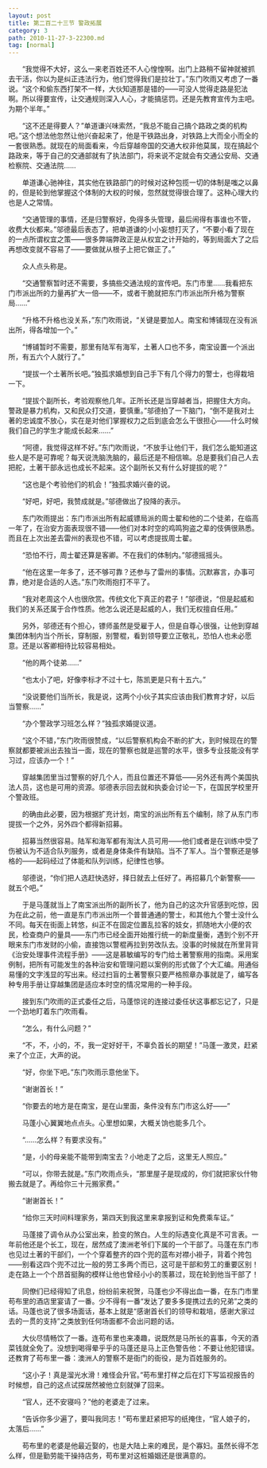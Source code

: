 ```yaml
---
layout: post
title: 第二百二十三节 警政拓展
category: 3
path: 2010-11-27-3-22300.md
tag: [normal]
---
```


　　“我觉得不大好，这么一来老百姓还不人心惶惶啊。出门上路稍不留神就被抓去干活，你以为是纠正违法行为，他们觉得我们是拉壮丁。”东门吹雨又考虑了一番说。“这个和偷东西打架不一样，大伙知道那是错的——可没人觉得走路是犯法啊。所以得要宣传，让交通规则深入人心，才能搞惩罚。还是先教育宣传为主吧。为期个半年。”

　　“这不还是得要人？”单道谦兴味索然，“我总不能自己搞个路政之类的机构吧。”这个想法他忽然让他兴奋起来了，他是干铁路出身，对铁路上大而全小而全的一套很熟悉。就现在的局面看来，今后穿越帝国的交通大权非他莫属，现在搞起个路政来，等于自己的交通部就有了执法部门，将来说不定就会有交通公安局、交通检察院、交通法院……

　　单道谦心驰神往，其实他在铁路部门的时候对这种包揽一切的体制是嗤之以鼻的，但是轮到他掌握这个体制的大权的时候，忽然就觉得很合理了。这种心理大约也是人之常情。

　　“交通管理的事情，还是归警察好，免得多头管理，最后闹得有事谁也不管，收费大伙都来。”邬德最后表态了，把单道谦的小小妄想打灭了，“不要小看了现在的一点所谓权宜之策——很多弊端弊政正是从权宜之计开始的，等到局面大了之后再想改变就不容易了——要做就从根子上把它做正了。”

　　众人点头称是。

　　“交通警察暂时还不需要，多搞些交通法规的宣传吧。东门市里……我看把东门市派出所的力量再扩大一倍——不，或者干脆就把东门市派出所升格为警察局……”

　　“升格不升格也没关系，”东门吹雨说，“关键是要加人。南宝和博铺现在没有派出所，得各增加一个。”

　　“博铺暂时不需要，那里有陆军有海军，土著人口也不多，南宝设置一个派出所，有五六个人就行了。”

　　“提拔一个土著所长吧。”独孤求婚想到自己手下有几个得力的警士，也得栽培一下。

　　“提拔个副所长，考验观察他几年。正所长还是当穿越者当，把握住大方向。警政是暴力机构，又和民众打交道，要慎重。”邬德拍了一下脑门，“倒不是我对土著的忠诚度不放心，实在是对他们掌握权力之后到底会怎么干很担心——什么时候我们自己的学生才能成长起来……”

　　“阿德，我觉得这样不好。”东门吹雨说，“不放手让他们干，我们怎么能知道这些人是不是可靠呢？每天说洗脑洗脑的，最后还是不相信嘛。总是要我们自己人去把舵，土著干部永远也成长不起来。这个副所长又有什么好提拔的呢？”

　　“这也是个考验他们的机会！”独孤求婚兴奋的说。

　　“好吧，好吧，我赞成就是。”邬德做出了投降的表示。

　　东门吹雨提出：东门市派出所有起威镖局派的周士翟和他的二个徒弟，在临高一年了，在治安方面表现很不错——他们对本时空的鸡鸣狗盗之辈的伎俩很熟悉。而且在上次出差去雷州的表现也不错，可以考虑提拔周士翟。

　　“恐怕不行，周士翟还算是客卿。不在我们的体制内。”邬德摇摇头。

　　“他在这里一年多了，还不够可靠？还参与了雷州的事情。沉默寡言，办事可靠，绝对是合适的人选。”东门吹雨抱打不平了。

　　“我对老周这个人也很欣赏。传统文化下真正的君子！”邬德说，“但是起威和我们的关系还属于合作性质。他怎么说还是起威的人，我们无权擅自任用。”

　　另外，邬德还有个担心，镖师虽然是受雇于人，但是自尊心很强，让他到穿越集团体制内当个所长，穿制服，别警棍，看到领导要立正敬礼，恐怕人也未必愿意。还是以客卿相待比较容易相处。

　　“他的两个徒弟……”

　　“也太小了吧，好像李标才不过十七，陈凯更是只有十五六。”

　　“没说要他们当所长，我是说，这两个小伙子其实应该由我们教育才好，以后当警察……”

　　“办个警政学习班怎么样？”独孤求婚提议道。

　　“这个不错，”东门吹雨很赞成，“以后警察机构会不断的扩大，到时候现在的警察就都要被派出去独当一面，现在的警察也就是巡警的水平，很多专业技能没有学习过，应该办一个！”

　　穿越集团里当过警察的好几个人，而且位置还不算低——另外还有两个美国执法人员，这也是可用的资源。邬德表示回去就和执委会讨论一下，在国民学校里开个警政班。

　　的确由此必要，因为根据扩充计划，南宝的派出所有五个编制，除了从东门市提拔一个之外，另外四个都得新招募。

　　招募当然很容易。陆军和海军都有淘汰人员可用——他们或者是在训练中受了伤被认为不适合队列服务，或者是身体条件有缺陷。当不了军人。当个警察还是够格的——起码经过了体能和队列训练，纪律性也够。

　　邬德说，“你们把人选赶快选好，择日就去上任好了。再招募几个新警察——就五个吧。”

　　于是马蓬就当上了南宝派出所的副所长了，他为自己的这次升官感到吃惊，因为在此之前，他一直是东门市派出所一个普普通通的警士，和其他九个警士没什么不同。每天在街面上转悠，纠正不在固定位置乱拉客的妓女，抓随地大小便的农民，检查商户的量具——东门市已经全面开始推行统一的新度量衡，遇到个别不开眼来东门市发财的小偷，直接饱以警棍再拉到劳改队去。没事的时候就在所里背背《治安处理事件流程手册》——这是慕敏编写的专门给土著警察用的指南。采用案例制，把所有可能发生的各种治安和管理问题以案例的形式做了个大汇编。用通俗易懂的文字浅显的写出来。经过扫盲的土著警察只要严格照章办事就是了，编写各种专用手册让穿越集团是适应本时空的情况常用的一种手段。

　　接到东门吹雨的正式委任之后，马蓬惊诧的连接过委任状这事都忘记了，只是一个劲地盯着东门吹雨看。

　　“怎么，有什么问题？”

　　“不，不，小的，不，我一定好好干，不辜负首长的期望！”马蓬一激灵，赶紧来了个立正，大声的说。

　　“好，你坐下吧。”东门吹雨示意他坐下。

　　“谢谢首长！”

　　“你要去的地方是在南宝，是在山里面，条件没有东门市这么好——”

　　马蓬小心翼翼地点点头。心里想如果，大概关饷也能多几个。

　　“……怎么样？有要求没有。”

　　“是，小的母亲能不能带到南宝去？小地走了之后，这里无人照应。”

　　“可以，你带去就是。”东门吹雨点头，“那里屋子是现成的，你们就把家伙什物搬去就是了。再给你三十元搬家费。”

　　“谢谢首长！”

　　“给你三天时间料理家务，第四天到我这里来拿报到证和免费乘车证。”

　　马蓬接了调令从办公室出来，脸变的煞白。人生的际遇变化真是不可言表。一年前他还是个长工，现在，居然成了澳洲老爷们下属的一个干部了。马蓬在东门市也见过土著的干部们，一个个穿着整齐的四个兜的蓝布对襟小褂子，背着个挎包——别看这四个兜不过比一般的劳工多两个而已，这可是干部和劳工的重要区别！走在路上一个个昂首挺胸的模样让他也曾经小小的羡慕过，现在轮到他当干部了！

　　同僚们已经得知了讯息，纷纷前来祝贺，马蓬也少不得出血一番，在东门市里苟布里的酒店里宴请了一番。少不得有一番“发达了要多多提携过去的兄弟”之类的话。马蓬也说了很多场面话，基本上就是“感谢首长们的领导和栽培，感谢大家过去的一贯的支持”之类放到任何场面都不会出问题的话。

　　大伙尽情畅饮了一番。连苟布里也来凑趣，说既然是马所长的喜事，今天的酒菜钱就全免了。没想到喝得晕乎乎的马蓬还是马上正色警告他：不要让他犯错误。还教育了苟布里一番：澳洲人的警察不是衙门的衙役，是为百姓服务的。

　　“这小子！真是溜光水滑！难怪会升官。”苟布里打样之后在灯下写监视报告的时候想，自己的这点试探居然被他立刻就弹了回来。

　　“官人，还不安寝吗？”他的老婆走了过来。

　　“告诉你多少遍了，要叫我同志！”苟布里赶紧把写的纸掩住，“官人娘子的，太落后……”

　　苟布里的老婆是他最近娶的，也是大陆上来的难民，是个寡妇。虽然长得不怎么样，但是勤劳能干操持店务，苟布里对这桩婚姻还是很满意的。
